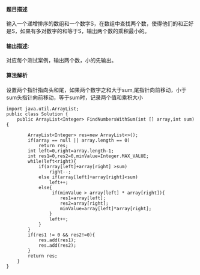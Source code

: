 #### 题目描述
输入一个递增排序的数组和一个数字S，在数组中查找两个数，使得他们的和正好是S，如果有多对数字的和等于S，输出两个数的乘积最小的。
#### 输出描述:
对应每个测试案例，输出两个数，小的先输出。
#### 算法解析
设置两个指针指向头和尾，如果两个数字之和大于sum,尾指针向前移动，小于sum头指针向前移动，等于sum时，记录两个值和乘积大小
```
import java.util.ArrayList;
public class Solution {
    public ArrayList<Integer> FindNumbersWithSum(int [] array,int sum) {
        
        ArrayList<Integer> res=new ArrayList<>();
        if(array == null || array.length == 0)
            return res;
        int left=0,right=array.length-1;
        int res1=0,res2=0,minValue=Integer.MAX_VALUE;
        while(left<right){
            if(array[left]+array[right] >sum)
                right--;
            else if(array[left]+array[right]<sum)
                left++;
            else{
                 if(minValue > array[left] * array[right]){
                    res1=array[left];
                    res2=array[right];
                    minValue=array[left]*array[right];
                }
                left++;
            }
        }
        if(res1 != 0 && res2!=0){
            res.add(res1);
            res.add(res2);
        }
        return res;
    }
}
```
